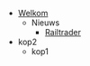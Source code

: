 - [Welkom](/docs/welkom.md)
  - Nieuws
    - [Railtrader](/docs/electric-self-propelled-railtrader.md)
- kop2
  - kop1
